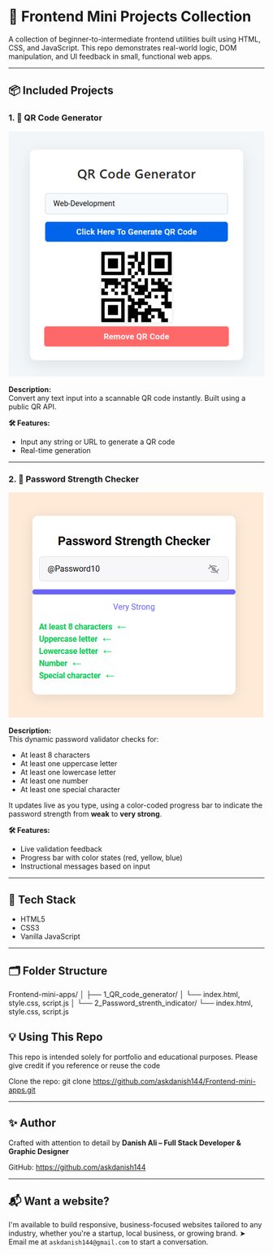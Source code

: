 # 🧪 Frontend Mini Projects Collection

A collection of beginner-to-intermediate frontend utilities built using HTML, CSS, and JavaScript. This repo demonstrates real-world logic, DOM manipulation, and UI feedback in small, functional web apps.

---

## 📦 Included Projects

### 1. 📲 QR Code Generator

![Screenshot](./QR-Screenshot.png)

**Description:**  
Convert any text input into a scannable QR code instantly. Built using a public QR API.

**🛠 Features:**
- Input any string or URL to generate a QR code
- Real-time generation

---

### 2. 🔐 Password Strength Checker

![Screenshot](./PSC-Screenshot.png)

**Description:**  
This dynamic password validator checks for:
- At least 8 characters
- At least one uppercase letter  
- At least one lowercase letter  
- At least one number  
- At least one special character  

It updates live as you type, using a color-coded progress bar to indicate the password strength from **weak** to **very strong**.

**🛠 Features:**
- Live validation feedback
- Progress bar with color states (red, yellow, blue)
- Instructional messages based on input
  
---

## 🚀 Tech Stack

- HTML5
- CSS3
- Vanilla JavaScript

---

## 🗂️ Folder Structure

Frontend-mini-apps/
│
├── 1_QR_code_generator/
│   └── index.html, style.css, script.js
│
└── 2_Password_strenth_indicator/
    └── index.html, style.css, script.js

## 💡 Using This Repo

This repo is intended solely for portfolio and educational purposes. Please give credit if you reference or reuse the code

Clone the repo: git clone https://github.com/askdanish144/Frontend-mini-apps.git

---

## ✨ Author

Crafted with attention to detail by **Danish Ali – Full Stack Developer & Graphic Designer**

GitHub: https://github.com/askdanish144

---

## 📬 Want a website?

I'm available to build responsive, business-focused websites tailored to any industry, whether you're a startup, local business, or growing brand.
➤ Email me at `askdanish144@gmail.com` to start a conversation.
